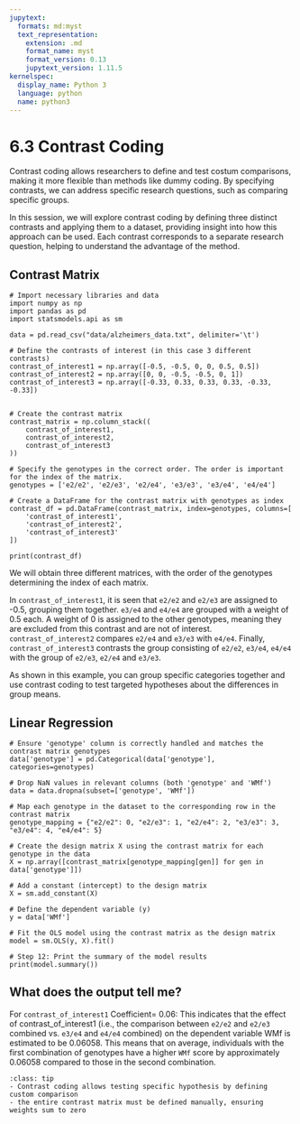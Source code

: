 ```yaml
---
jupytext:
  formats: md:myst
  text_representation:
    extension: .md
    format_name: myst
    format_version: 0.13
    jupytext_version: 1.11.5
kernelspec:
  display_name: Python 3
  language: python
  name: python3
---
```


# 6.3 Contrast Coding
Contrast coding allows researchers to define and test costum comparisons, making it more flexible than methods like dummy coding. By specifying contrasts, we can address specific research questions, such as comparing specific groups.

In this session, we will explore contrast coding by defining three distinct contrasts and applying them to a dataset, providing insight into how this approach can be used. Each contrast corresponds to a separate research question, helping to understand the advantage of the method. 

## Contrast Matrix

```{code-cell}
# Import necessary libraries and data
import numpy as np
import pandas as pd
import statsmodels.api as sm

data = pd.read_csv("data/alzheimers_data.txt", delimiter='\t')

# Define the contrasts of interest (in this case 3 different contrasts)
contrast_of_interest1 = np.array([-0.5, -0.5, 0, 0, 0.5, 0.5])
contrast_of_interest2 = np.array([0, 0, -0.5, -0.5, 0, 1])
contrast_of_interest3 = np.array([-0.33, 0.33, 0.33, 0.33, -0.33, -0.33])


# Create the contrast matrix
contrast_matrix = np.column_stack((
    contrast_of_interest1,
    contrast_of_interest2,
    contrast_of_interest3
))

# Specify the genotypes in the correct order. The order is important for the index of the matrix.
genotypes = ['e2/e2', 'e2/e3', 'e2/e4', 'e3/e3', 'e3/e4', 'e4/e4']

# Create a DataFrame for the contrast matrix with genotypes as index
contrast_df = pd.DataFrame(contrast_matrix, index=genotypes, columns=[
    'contrast_of_interest1',
    'contrast_of_interest2',
    'contrast_of_interest3'
])

print(contrast_df)
```
We will obtain three different matrices, with the order of the genotypes determining the index of each matrix. 

In `contrast_of_interest1`, it is seen that `e2/e2` and `e2/e3` are assigned to -0.5, grouping them together. `e3/e4` and `e4/e4` are grouped with a weight of 0.5 each. A weight of 0 is assigned to the other genotypes, meaning they are excluded from this contrast and are not of interest.
`contrast_of_interest2` compares `e2/e4` and `e3/e3` with `e4/e4`.
Finally, `contrast_of_interest3` contrasts the group consisting of `e2/e2`,  `e3/e4`, `e4/e4` with the group of `e2/e3`, `e2/e4` and `e3/e3`. 

As shown in this example, you can group specific categories together and use contrast coding to test targeted hypotheses about the differences in group means.


## Linear Regression

```{code-cell}
# Ensure 'genotype' column is correctly handled and matches the contrast matrix genotypes
data['genotype'] = pd.Categorical(data['genotype'], categories=genotypes)

# Drop NaN values in relevant columns (both 'genotype' and 'WMf')
data = data.dropna(subset=['genotype', 'WMf'])

# Map each genotype in the dataset to the corresponding row in the contrast matrix
genotype_mapping = {"e2/e2": 0, "e2/e3": 1, "e2/e4": 2, "e3/e3": 3, "e3/e4": 4, "e4/e4": 5}

# Create the design matrix X using the contrast matrix for each genotype in the data
X = np.array([contrast_matrix[genotype_mapping[gen]] for gen in data['genotype']])

# Add a constant (intercept) to the design matrix
X = sm.add_constant(X)

# Define the dependent variable (y)
y = data['WMf']

# Fit the OLS model using the contrast matrix as the design matrix
model = sm.OLS(y, X).fit()

# Step 12: Print the summary of the model results
print(model.summary())
```
## What does the output tell me?

For `contrast_of_interest1`
Coefficient= 0.06: This indicates that the effect of contrast_of_interest1 (i.e., the comparison between `e2/e2` and `e2/e3` combined vs. `e3/e4` and `e4/e4` combined) on the dependent variable WMf is estimated to be 0.06058. This means that on average, individuals with the first combination of genotypes have a higher `WMf` score by approximately 0.06058 compared to those in the second combination.

```{admonition} Summary
:class: tip
- Contrast coding allows testing specific hypothesis by defining custom comparison
- the entire contrast matrix must be defined manually, ensuring weights sum to zero
```
